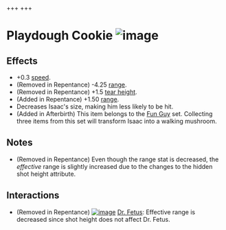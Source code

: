 +++
+++

 # Playdough Cookie ![image](/image/Playdough_Cookie.png) 


Effects
---------


* +0.3 [speed](/wiki/Speed "Speed").
* (Removed in Repentance) -4.25 [range](/wiki/Range "Range").
* (Removed in Repentance) +1.5 [tear height](/wiki/Tear_height "Tear height").
* (Added in Repentance) +1.50 [range](/wiki/Range "Range").
* Decreases Isaac's size, making him less likely to be hit.
* (Added in Afterbirth) This item belongs to the [Fun Guy](/wiki/Fun_Guy "Fun Guy") set. Collecting three items from this set will transform Isaac into a walking mushroom.


Notes
-------


* (Removed in Repentance) Even though the range stat is decreased, the *effective* range is slightly increased due to the changes to the hidden shot height attribute.


Interactions
--------------


* (Removed in Repentance) [![image](/image/Dr._Fetus.png)](/wiki/Dr._Fetus "Dr. Fetus") [Dr. Fetus](/wiki/Dr._Fetus "Dr. Fetus"): Effective range is decreased since shot height does not affect Dr. Fetus.


